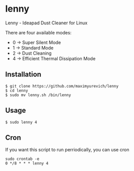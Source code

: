 # lenny

Lenny - Ideapad Dust Cleaner for Linux

There are four available modes:
* 0 -> Super Silent Mode
* 1 -> Standard Mode
* 2 -> Dust Cleaning
* 4 -> Efficient Thermal Dissipation Mode

## Installation

```
$ git clone https://github.com/maximyurevich/lenny
$ cd lenny
$ sudo mv lenny.sh /bin/lenny
```
## Usage

```
$ sudo lenny 4
```

## Cron

If you want this script to run perriodically, you can use cron

```
sudo crontab -e
0 */8 * * * lenny 4
```

